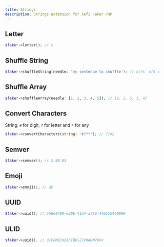 ```yaml
---
title: Strings
description: Strings extension for Xefi Faker PHP
---
```


## Letter

```php
$faker->letter(); // c
```

## Shuffle String

```php
$faker->shuffleString(needle: 'my sentence to shuffle'); // ncfs  ehl eteutmenfyso
```

## Shuffle Array

```php
$faker->shuffleArray(needle: [1, 2, 3, 4, 5]); // [2, 1, 5, 3, 4]
```

## Convert Characters
String: `#` for digit, `?` for letter and `*` for any
```php
$faker->convertCharacters(string: '#?**'); // 7jm2
```

## Semver

```php
$faker->semver(); // 2.80.93
```

## Emoji

```php
$faker->emoji(); // 😄
```

## UUID

```php
$faker->uuid(); // 550e8400-e29b-41d4-a716-446655440000
```

## ULID

```php
$faker->uuid(); // 01F8MECHZX3TBDSZ7XRADM79XV
```
